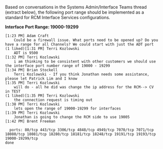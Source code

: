 Based on conversations in the Systems Admin/Interface Teams thread (extract below), the following port range should be implemented as a standard for RCM Interface Services configurations.

**Interface Port Range: 19000-19299**

```
[1:23 PM] Adam Craft
    Could be a firewall issue. What ports need to be opened up? Do you have a range for all Channels? We could start with just the ADT port
(1 liked)​[1:31 PM] Terri Kozlowski
    ADT is 9500
​[1:32 PM] Terri Kozlowski
    i am thinking to be consistent with other customers we should use the interface port number range of 19000 - 19299
​[1:34 PM] Brian Stockell
    Terri Kozlowski - If you think Jonathan needs some assistance, please let Patrick Lim and I know
​[1:35 PM] Terri Kozlowski
    will do - all he did was change the ip address for the RCM--> CV in TEST
(1 liked)​[1:35 PM] Terri Kozlowski
    the connection request is timing out
​[1:38 PM] Terri Kozlowski
    lets open the range of 19000-19299 for interfaces
​[1:39 PM] Terri Kozlowski
    Jonathan is going to change the RCM side to use 19005
​[1:42 PM] Brent Freeman
    
  ports: 80/tcp 443/tcp 3306/tcp 4848/tcp 4949/tcp 7070/tcp 7071/tcp 18080/tcp 18081/tcp 18280/tcp 18181/tcp 18248/tcp 19191/tcp 19193/tcp 19000-19299/tcp
done
```


